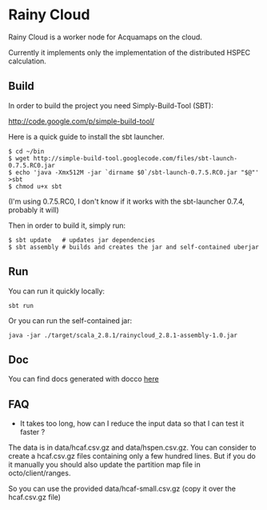 Rainy Cloud
===========

Rainy Cloud is a worker node for Acquamaps on the cloud.

Currently it implements only the implementation of the distributed HSPEC calculation.

Build
-----

In order to build the project you need Simply-Build-Tool (SBT):

http://code.google.com/p/simple-build-tool/

Here is a quick guide to install the sbt launcher.

    $ cd ~/bin
    $ wget http://simple-build-tool.googlecode.com/files/sbt-launch-0.7.5.RC0.jar
    $ echo 'java -Xmx512M -jar `dirname $0`/sbt-launch-0.7.5.RC0.jar "$@"' >sbt
    $ chmod u+x sbt
    
(I'm using 0.7.5.RC0, I don't know if it works with the sbt-launcher 0.7.4, probably it will)

Then in order to build it, simply run:

    $ sbt update   # updates jar dependencies 
    $ sbt assembly # builds and creates the jar and self-contained uberjar

Run
---

You can run it quickly locally:

    sbt run

Or you can run the self-contained jar:

    java -jar ./target/scala_2.8.1/rainycloud_2.8.1-assembly-1.0.jar

Doc
---

You can find docs generated with docco [here](http://dl.dropbox.com/u/2520452/rainycloud/index.html)

FAQ
---

* It takes too long, how can I reduce the input data so that I can test it faster ?

The data is in data/hcaf.csv.gz and data/hspen.csv.gz. You can consider to create a hcaf.csv.gz files containing only a few hundred lines. But if you do it manually you should also
update the partition map file in octo/client/ranges.

So you can use the provided data/hcaf-small.csv.gz (copy it over the hcaf.csv.gz file)

